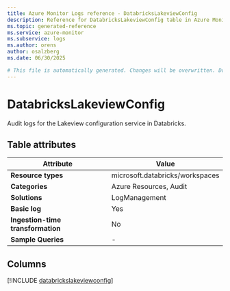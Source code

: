 ```yaml
---
title: Azure Monitor Logs reference - DatabricksLakeviewConfig
description: Reference for DatabricksLakeviewConfig table in Azure Monitor Logs.
ms.topic: generated-reference
ms.service: azure-monitor
ms.subservice: logs
ms.author: orens
author: osalzberg
ms.date: 06/30/2025

# This file is automatically generated. Changes will be overwritten. Do not change this file directly.
---
```


# DatabricksLakeviewConfig

Audit logs for the Lakeview configuration service in Databricks.


## Table attributes

|Attribute|Value|
|---|---|
|**Resource types**|microsoft.databricks/workspaces|
|**Categories**|Azure Resources, Audit|
|**Solutions**| LogManagement|
|**Basic log**|Yes|
|**Ingestion-time transformation**|No|
|**Sample Queries**|-|



## Columns
  
[!INCLUDE [databrickslakeviewconfig](~/reusable-content/ce-skilling/azure/includes/azure-monitor/reference/tables/databrickslakeviewconfig-include.md)]

